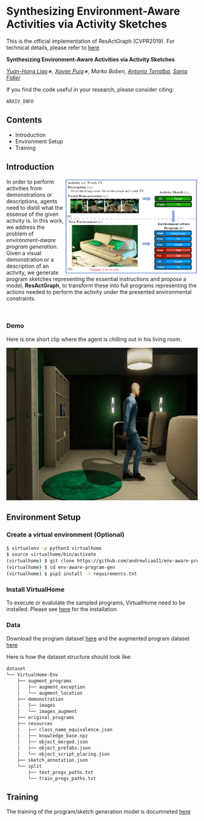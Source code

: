 # Synthesizing Environment-Aware Activities via Activity Sketches

This is the official implementation of ResActGraph (CVPR2019). For technical details, please refer to [here](ARXIV_LINK)

**Synthesizing Environment-Aware Activities via Activity Sketches**

*[Yuan-Hong Liao](https://andrewliao11.github.io)∗, [Xavier Puig](https://people.csail.mit.edu/xavierpuig/)∗, Marko Boben, [Antonio Torralba](http://web.mit.edu/torralba/www/), [Sanja Fidler](http://www.cs.utoronto.ca/~fidler/)*

If you find the code useful in your research, please consider citing:

```
ARXIV_INFO
```

## Contents 
- Introduction
- Environment Setup
- Training


## Introduction

<img align="right" src="asset/teaser.png" width="350" height="250">

In order to perform activities from demonstrations or descriptions,
agents need to distill what the essense of the given activity is. 
In this work, we address the problem of *environment-aware program generation*.
Given a visual demonstration or a description of an activity, 
we generate program sketches representing the essential instructions
and propose a model, **ResActGraph**, to transform these into full programs
representing the actions needed to perform the activity under the presented environmental constraints.

<br>

### Demo

Here is one short clip where the agent is chilling out in his living room.

<p align="center"><img src="asset/vh_intro.gif" width="600" height="400">


## Environment Setup

### Create a virtual environment (Optional)

```bash
$ virtualenv -p python3 virtualhome
$ source virtualhome/bin/activate
(virtualhome) $ git clone https://github.com/andrewliao11/env-aware-program-gen.git
(virtualhome) $ cd env-aware-program-gen
(virtualhome) $ pip3 install -r requirements.txt
```

### Install VirtualHome
To execute or evalutate the sampled programs, VirtualHome need to be installed.
Please see [here](VH_LINK) for the installation.


### Data

Download the program dataset [here](DATASET_LINK) and the augmented program dataset [here](DATASET_LINK)

Here is how the dataset structure should look like:

```
dataset
└── VirtualHome-Env
    ├── augment_programs
    │   ├── augment_exception
    │   └── augment_location
    ├── demonstration
    │   ├── images
    │   └── images_augment
    ├── original_programs
    ├── resources
    │   ├── class_name_equivalence.json
    │   ├── knowledge_base.npz
    │   ├── object_merged.json
    │   ├── object_prefabs.json
    │   └── object_script_placing.json
    ├── sketch_annotation.json
    └── split
        ├── test_progs_paths.txt
        └── train_progs_paths.txt
```

## Training

The training of the program/sketch generation model is documneted [here](/src/README.md)
